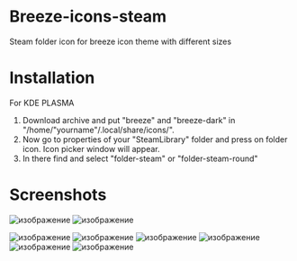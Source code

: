 # Breeze-icons-steam
Steam folder icon for breeze icon theme with different sizes
# Installation
For KDE PLASMA
1. Download archive and put "breeze" and "breeze-dark" in "/home/"yourname"/.local/share/icons/".
2. Now go to properties of your "SteamLibrary" folder and press on folder icon. Icon picker window will appear.
3. In there find and select "folder-steam" or "folder-steam-round"
# Screenshots
![изображение](https://github.com/demonich/Breeze-icons-steam/assets/74813436/1e30ac8e-cd5e-4068-98f3-86201750ddab)
![изображение](https://github.com/demonich/Breeze-icons-steam/assets/74813436/d05f8dd8-ad3b-445c-9de5-b11a05216cdf)

![изображение](https://github.com/demonich/Breeze-icons-steam/assets/74813436/765ea914-ed0c-4daf-b41f-4a57cc1db5eb)
![изображение](https://github.com/demonich/Breeze-icons-steam/assets/74813436/eecac991-d543-4a89-bfc0-afd7cfeb3061)
![изображение](https://github.com/demonich/Breeze-icons-steam/assets/74813436/9528aa2f-a5ad-4c35-8842-016001607fcd)
![изображение](https://github.com/demonich/Breeze-icons-steam/assets/74813436/2c0bb488-588e-4313-8e0e-4769f60c49d9)
![изображение](https://github.com/demonich/Breeze-icons-steam/assets/74813436/f72fd9d3-70a9-4c70-9ffd-b72ee517fdc2)
![изображение](https://github.com/demonich/Breeze-icons-steam/assets/74813436/a5e4546a-fa07-4216-aa52-023c70faa3cc)


